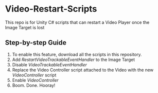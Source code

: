 # Video-Restart-Scripts
This repo is for Unity C# scripts that can restart a Video Player once the Image Target is lost

## Step-by-step Guide
1. To enable this feature, download all the scripts in this repository. 
2. Add *RestartVideoTrackableEventHandler* to the Image Target
3. Disable *VideoTrackableEventHandler*
4. Replace the Video Controller script attached to the Video with the new *VideoController* script
5. Enable *VideoController*
6. Boom. Done. Hooray!
